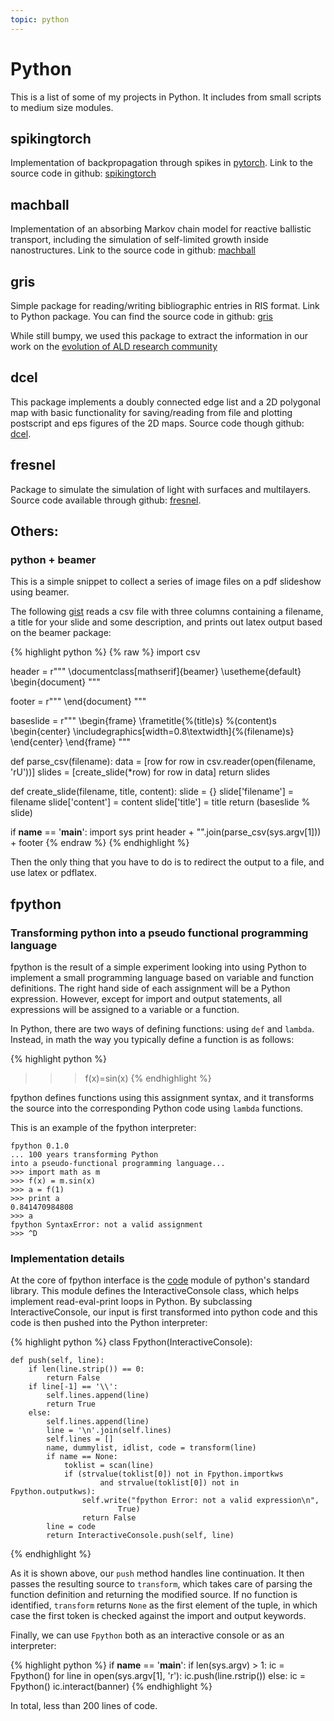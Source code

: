 ```yaml
---
topic: python
---
```


# Python

This is a list of some of my projects in Python. It includes from small
scripts to medium size modules.

## spikingtorch

Implementation of backpropagation through spikes in [pytorch](http://www.pytorch.org). Link to the source code in github:
[spikingtorch](https://github.com/anglyan/spikingtorch)

## machball

Implementation of an absorbing Markov chain model for reactive
ballistic transport, including the simulation of self-limited growth
inside nanostructures. Link to the source code in github:
[machball](https://github.com/aldsim/machball)

## gris

Simple package for reading/writing bibliographic entries in RIS format.
Link to Python package. You can find the source code in github:
[gris](https://github.com/anglyan/gris)

While still bumpy, we used this package to extract the information in
our work on the [evolution of ALD research
community](http://www2.avs.org/symposium2017/Papers/Paper_TF-ThP35.html)

## dcel

This package implements a doubly connected edge list and a 2D polygonal
map with basic functionality for saving/reading from file and plotting
postscript and eps figures of the 2D maps. Source code though github:
[dcel](https://github.com/anglyan/dcel).

## fresnel

Package to simulate the simulation of light with surfaces and
multilayers. Source code available through github:
[fresnel](https://github.com/anglyan/fresnel).


## Others:

### python + beamer

This is a simple snippet to collect a series of image files on a pdf
slideshow using beamer.

The following
[gist](https://gist.github.com/anglyan/ac8511d49623b894c224d2605d296df2)
reads a csv file with three columns containing a filename, a title for
your slide and some description, and prints out latex output based on
the beamer package:

{% highlight python %}
{% raw %}
import csv

header = r"""
\documentclass[mathserif]{beamer}
\usetheme{default}
\begin{document}
"""

footer = r"""
\end{document}
"""

baseslide = r"""
\begin{frame}
\frametitle{%(title)s}
%(content)s
\begin{center}
\includegraphics[width=0.8\textwidth]{%(filename)s}
\end{center}
\end{frame}
"""

def parse_csv(filename):
    data = [row for row in csv.reader(open(filename, 'rU'))]
    slides = [create_slide(*row) for row in data]
    return slides

def create_slide(filename, title, content):
    slide = {}
    slide['filename'] = filename
    slide['content'] = content
    slide['title'] = title
    return (baseslide % slide)

if __name__ == '__main__':
    import sys
    print header + "".join(parse_csv(sys.argv[1])) + footer
{% endraw %}
{% endhighlight %}

Then the only thing that you have to do is to redirect the output to a
file, and use latex or pdflatex.

## fpython

### Transforming python into a pseudo functional programming language

fpython is the result of a simple experiment looking into using Python
to implement a small programming language based on variable and function
definitions. The right hand side of each assignment will be a Python
expression. However, except for import and output statements, all
expressions will be assigned to a variable or a function.

In Python, there are two ways of defining functions: using `def` and
`lambda`. Instead, in math the way you typically define a function is as
follows:

{% highlight python %}
>>> f(x)=sin(x)
{% endhighlight %}

fpython defines functions using this assignment syntax, and it
transforms the source into the corresponding Python code using `lambda`
functions.

This is an example of the fpython interpreter:

    fpython 0.1.0
    ... 100 years transforming Python 
    into a pseudo-functional programming language...
    >>> import math as m
    >>> f(x) = m.sin(x)
    >>> a = f(1)
    >>> print a
    0.841470984808
    >>> a
    fpython SyntaxError: not a valid assignment
    >>> ^D

### Implementation details

At the core of fpython interface is the
[code](http://docs.python.org/2/library/code.html%22) module of
python\'s standard library. This module defines the InteractiveConsole
class, which helps implement read-eval-print loops in Python. By
subclassing InteractiveConsole, our input is first transformed into
python code and this code is then pushed into the Python interpreter:

{% highlight python %}
class Fpython(InteractiveConsole):

    def push(self, line):
        if len(line.strip()) == 0:
            return False
        if line[-1] == '\\':
            self.lines.append(line)
            return True
        else:
            self.lines.append(line)
            line = '\n'.join(self.lines)
            self.lines = []
            name, dummylist, idlist, code = transform(line)
            if name == None:
                toklist = scan(line)
                if (strvalue(toklist[0]) not in Fpython.importkws
                        and strvalue(toklist[0]) not in Fpython.outputkws):
                    self.write("fpython Error: not a valid expression\n",
                            True)
                    return False
            line = code
            return InteractiveConsole.push(self, line)
{% endhighlight %}

As it is shown above, our `push` method handles line continuation. It
then passes the resulting source to `transform`, which takes care of
parsing the function definition and returning the modified source. If no
function is identified, `transform` returns `None` as the first element
of the tuple, in which case the first token is checked against the
import and output keywords.

Finally, we can use `Fpython` both as an interactive console or as an
interpreter:

{% highlight python %}
if __name__ == '__main__':
    if len(sys.argv) > 1:
        ic = Fpython()
        for line in open(sys.argv[1], 'r'):
            ic.push(line.rstrip())
    else:
        ic = Fpython()
        ic.interact(banner)
{% endhighlight %}

In total, less than 200 lines of code.
